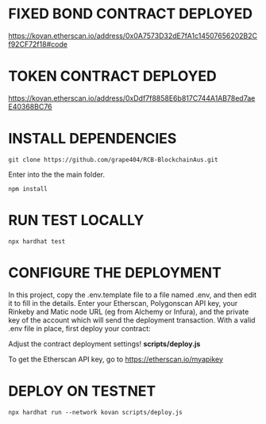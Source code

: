 # FIXED BOND CONTRACT DEPLOYED

<a href="https://kovan.etherscan.io/address/0x0A7573D32dE7fA1c14507656202B2Cf92CF72f18#code">https://kovan.etherscan.io/address/0x0A7573D32dE7fA1c14507656202B2Cf92CF72f18#code</a>

# TOKEN CONTRACT DEPLOYED

<a href="https://kovan.etherscan.io/address/0xDdf7f8858E6b817C744A1AB78ed7aeE40368BC76">https://kovan.etherscan.io/address/0xDdf7f8858E6b817C744A1AB78ed7aeE40368BC76</a>

# INSTALL DEPENDENCIES

```shell
git clone https://github.com/grape404/RCB-BlockchainAus.git
```

Enter into the the main folder.

```shell
npm install
```

# RUN TEST LOCALLY

```shell
npx hardhat test
```

# CONFIGURE THE DEPLOYMENT

In this project, copy the .env.template file to a file named .env, and then edit it to fill in the details. Enter your Etherscan, Polygonscan API key, your Rinkeby and Matic node URL (eg from Alchemy or Infura), and the private key of the account which will send the deployment transaction. With a valid .env file in place, first deploy your contract:

Adjust the contract deployment settings!
<b>scripts/deploy.js</b>

To get the Etherscan API key, go to
<a href="https://etherscan.io/myapikey"> https://etherscan.io/myapikey</a>

# DEPLOY ON TESTNET

```shell
npx hardhat run --network kovan scripts/deploy.js
```
